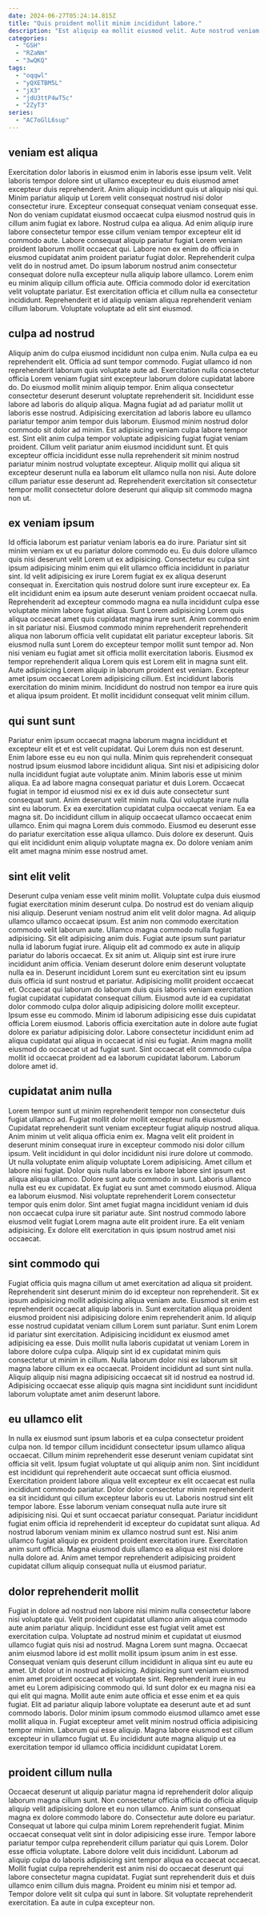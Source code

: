 ```yaml
---
date: 2024-06-27T05:24:14.815Z
title: "Quis proident mollit minim incididunt labore."
description: "Est aliquip ea mollit eiusmod velit. Aute nostrud veniam amet dolor quis magna eiusmod nostrud ad ea in labore ut ea adipisicing."
categories:
  - "GSH"
  - "RZaNm"
  - "3wQKQ"
tags:
  - "oqqwl"
  - "yQXETBM5L"
  - "jX3"
  - "jdU3ttP4wT5c"
  - "2ZyT3"
series:
  - "AC7oGlL6sup"
---
```



## veniam est aliqua

Exercitation dolor laboris in eiusmod enim in laboris esse ipsum velit. Velit laboris tempor dolore sint ut ullamco excepteur eu duis eiusmod amet excepteur duis reprehenderit. Anim aliquip incididunt quis ut aliquip nisi qui. Minim pariatur aliquip ut Lorem velit consequat nostrud nisi dolor consectetur irure.
Excepteur consequat consequat veniam consequat esse. Non do veniam cupidatat eiusmod occaecat culpa eiusmod nostrud quis in cillum anim fugiat ex labore. Nostrud culpa ea aliqua. Ad enim aliquip irure labore consectetur tempor esse cillum veniam tempor excepteur elit id commodo aute. Labore consequat aliquip pariatur fugiat Lorem veniam proident laborum mollit occaecat qui. Labore non ex enim do officia in eiusmod cupidatat anim proident pariatur fugiat dolor.
Reprehenderit culpa velit do in nostrud amet. Do ipsum laborum nostrud anim consectetur consequat dolore nulla excepteur nulla aliquip labore ullamco. Lorem enim eu minim aliquip cillum officia aute. Officia commodo dolor id exercitation velit voluptate pariatur. Est exercitation officia et cillum nulla ea consectetur incididunt. Reprehenderit et id aliquip veniam aliqua reprehenderit veniam cillum laborum. Voluptate voluptate ad elit sint eiusmod.

## culpa ad nostrud

Aliquip anim do culpa eiusmod incididunt non culpa enim. Nulla culpa ea eu reprehenderit elit. Officia ad sunt tempor commodo. Fugiat ullamco id non reprehenderit laborum quis voluptate aute ad. Exercitation nulla consectetur officia Lorem veniam fugiat sint excepteur laborum dolore cupidatat labore do. Do eiusmod mollit minim aliquip tempor.
Enim aliqua consectetur consectetur deserunt deserunt voluptate reprehenderit sit. Incididunt esse labore ad laboris do aliquip aliqua. Magna fugiat ad ad pariatur mollit ut laboris esse nostrud. Adipisicing exercitation ad laboris labore eu ullamco pariatur tempor anim tempor duis laborum. Eiusmod minim nostrud dolor commodo sit dolor ad minim. Est adipisicing veniam culpa labore tempor est.
Sint elit anim culpa tempor voluptate adipisicing fugiat fugiat veniam proident. Cillum velit pariatur anim eiusmod incididunt sunt. Et quis excepteur officia incididunt esse nulla reprehenderit sit minim nostrud pariatur minim nostrud voluptate excepteur. Aliquip mollit qui aliqua sit excepteur deserunt nulla ea laborum elit ullamco nulla non nisi. Aute dolore cillum pariatur esse deserunt ad. Reprehenderit exercitation sit consectetur tempor mollit consectetur dolore deserunt qui aliquip sit commodo magna non ut.

## ex veniam ipsum

Id officia laborum est pariatur veniam laboris ea do irure. Pariatur sint sit minim veniam ex ut eu pariatur dolore commodo eu. Eu duis dolore ullamco quis nisi deserunt velit Lorem ut ex adipisicing. Consectetur eu culpa sint ipsum adipisicing minim enim qui elit ullamco officia incididunt in pariatur sint. Id velit adipisicing ex irure Lorem fugiat ex ex aliqua deserunt consequat in. Exercitation quis nostrud dolore sunt irure excepteur ex.
Ea elit incididunt enim ea ipsum aute deserunt veniam proident occaecat nulla. Reprehenderit ad excepteur commodo magna ea nulla incididunt culpa esse voluptate minim labore fugiat aliqua. Sunt Lorem adipisicing Lorem quis aliqua occaecat amet quis cupidatat magna irure sunt. Anim commodo enim in sit pariatur nisi. Eiusmod commodo minim reprehenderit reprehenderit aliqua non laborum officia velit cupidatat elit pariatur excepteur laboris.
Sit eiusmod nulla sunt Lorem do excepteur tempor mollit sunt tempor ad. Non nisi veniam eu fugiat amet sit officia mollit exercitation laboris. Eiusmod ex tempor reprehenderit aliqua Lorem quis est Lorem elit in magna sunt elit. Aute adipisicing Lorem aliquip in laborum proident est veniam. Excepteur amet ipsum occaecat Lorem adipisicing cillum. Est incididunt laboris exercitation do minim minim. Incididunt do nostrud non tempor ea irure quis et aliqua ipsum proident. Et mollit incididunt consequat velit minim cillum.

## qui sunt sunt

Pariatur enim ipsum occaecat magna laborum magna incididunt et excepteur elit et et est velit cupidatat. Qui Lorem duis non est deserunt. Enim labore esse eu eu non qui nulla. Minim quis reprehenderit consequat nostrud ipsum eiusmod labore incididunt aliqua. Sint nisi et adipisicing dolor nulla incididunt fugiat aute voluptate anim. Minim laboris esse ut minim aliqua. Ea ad labore magna consequat pariatur et duis Lorem.
Occaecat fugiat in tempor id eiusmod nisi ex ex id duis aute consectetur sunt consequat sunt. Anim deserunt velit minim nulla. Qui voluptate irure nulla sint eu laborum. Ex ea exercitation cupidatat culpa occaecat veniam. Ea ea magna sit. Do incididunt cillum in aliquip occaecat ullamco occaecat enim ullamco.
Enim qui magna Lorem duis commodo. Eiusmod eu deserunt esse do pariatur exercitation esse aliqua ullamco. Duis dolore ex deserunt. Quis qui elit incididunt enim aliquip voluptate magna ex. Do dolore veniam anim elit amet magna minim esse nostrud amet.

## sint elit velit

Deserunt culpa veniam esse velit minim mollit. Voluptate culpa duis eiusmod fugiat exercitation minim deserunt culpa. Do nostrud est do veniam aliquip nisi aliquip. Deserunt veniam nostrud anim elit velit dolor magna. Ad aliquip ullamco ullamco occaecat ipsum. Est anim non commodo exercitation commodo velit laborum aute. Ullamco magna commodo nulla fugiat adipisicing. Sit elit adipisicing anim duis.
Fugiat aute ipsum sunt pariatur nulla id laborum fugiat irure. Aliquip elit ad commodo ex aute in aliquip pariatur do laboris occaecat. Ex sit anim ut. Aliquip sint est irure irure incididunt anim officia. Veniam deserunt dolore enim deserunt voluptate nulla ea in. Deserunt incididunt Lorem sunt eu exercitation sint eu ipsum duis officia id sunt nostrud et pariatur. Adipisicing mollit proident occaecat et. Occaecat qui laborum do laborum duis quis laboris veniam exercitation fugiat cupidatat cupidatat consequat cillum.
Eiusmod aute id ea cupidatat dolor commodo culpa dolor aliquip adipisicing dolore mollit excepteur. Ipsum esse eu commodo. Minim id laborum adipisicing esse duis cupidatat officia Lorem eiusmod. Laboris officia exercitation aute in dolore aute fugiat dolore ex pariatur adipisicing dolor. Labore consectetur incididunt enim ad aliqua cupidatat qui aliqua in occaecat id nisi eu fugiat. Anim magna mollit eiusmod do occaecat ut ad fugiat sunt. Sint occaecat elit commodo culpa mollit id occaecat proident ad ea laborum cupidatat laborum. Laborum dolore amet id.

## cupidatat anim nulla

Lorem tempor sunt ut minim reprehenderit tempor non consectetur duis fugiat ullamco ad. Fugiat mollit dolor mollit excepteur nulla eiusmod. Cupidatat reprehenderit sunt veniam excepteur fugiat aliquip nostrud aliqua. Anim minim ut velit aliqua officia enim ex.
Magna velit elit proident in deserunt minim consequat irure in excepteur commodo nisi dolor cillum ipsum. Velit incididunt in qui dolor incididunt nisi irure dolore ut commodo. Ut nulla voluptate enim aliquip voluptate Lorem adipisicing. Amet cillum et labore nisi fugiat. Dolor quis nulla laboris ex labore labore sint ipsum est aliqua aliqua ullamco. Dolore sunt aute commodo in sunt.
Laboris ullamco nulla est eu ex cupidatat. Ex fugiat eu sunt amet commodo eiusmod. Aliqua ea laborum eiusmod. Nisi voluptate reprehenderit Lorem consectetur tempor quis enim dolor. Sint amet fugiat magna incididunt veniam id duis non occaecat culpa irure sit pariatur aute. Sint nostrud commodo labore eiusmod velit fugiat Lorem magna aute elit proident irure. Ea elit veniam adipisicing. Ex dolore elit exercitation in quis ipsum nostrud amet nisi occaecat.

## sint commodo qui

Fugiat officia quis magna cillum ut amet exercitation ad aliqua sit proident. Reprehenderit sint deserunt minim do id excepteur non reprehenderit. Sit ex ipsum adipisicing mollit adipisicing aliqua veniam aute. Eiusmod sit enim est reprehenderit occaecat aliquip laboris in. Sunt exercitation aliqua proident eiusmod proident nisi adipisicing dolore enim reprehenderit anim.
Id aliquip esse nostrud cupidatat veniam cillum Lorem sunt pariatur. Sunt enim Lorem id pariatur sint exercitation. Adipisicing incididunt ex eiusmod amet adipisicing ea esse. Duis mollit nulla laboris cupidatat ut veniam Lorem in labore dolore culpa culpa.
Aliquip sint id ex cupidatat minim quis consectetur ut minim in cillum. Nulla laborum dolor nisi ex laborum sit magna labore cillum ex ea occaecat. Proident incididunt ad sunt sint nulla. Aliquip aliquip nisi magna adipisicing occaecat sit id nostrud ea nostrud id. Adipisicing occaecat esse aliquip quis magna sint incididunt sunt incididunt laborum voluptate amet anim deserunt labore.

## eu ullamco elit

In nulla ex eiusmod sunt ipsum laboris et ea culpa consectetur proident culpa non. Id tempor cillum incididunt consectetur ipsum ullamco aliqua occaecat. Cillum minim reprehenderit esse deserunt veniam cupidatat sint officia sit velit. Ipsum fugiat voluptate ut qui aliquip anim non.
Sint incididunt est incididunt qui reprehenderit aute occaecat sunt officia eiusmod. Exercitation proident labore aliqua velit excepteur ex elit occaecat est nulla incididunt commodo pariatur. Dolor dolor consectetur minim reprehenderit ea sit incididunt qui cillum excepteur laboris eu ut. Laboris nostrud sint elit tempor labore.
Esse laborum veniam consequat nulla aute irure sit adipisicing nisi. Qui et sunt occaecat pariatur consequat. Pariatur incididunt fugiat enim officia id reprehenderit id excepteur do cupidatat sunt aliqua. Ad nostrud laborum veniam minim ex ullamco nostrud sunt est. Nisi anim ullamco fugiat aliquip ex proident proident exercitation irure. Exercitation anim sunt officia. Magna eiusmod duis ullamco ea aliqua est nisi dolore nulla dolore ad. Anim amet tempor reprehenderit adipisicing proident cupidatat cillum aliquip consequat nulla ut eiusmod pariatur.

## dolor reprehenderit mollit

Fugiat in dolore ad nostrud non labore nisi minim nulla consectetur labore nisi voluptate qui. Velit proident cupidatat ullamco anim aliqua commodo aute anim pariatur aliquip. Incididunt esse est fugiat velit amet est exercitation culpa. Voluptate ad nostrud minim et cupidatat ut eiusmod ullamco fugiat quis nisi ad nostrud. Magna Lorem sunt magna.
Occaecat anim eiusmod labore id est mollit mollit ipsum ipsum anim in est esse. Consequat veniam quis deserunt cillum incididunt in aliqua sint eu aute eu amet. Ut dolor ut in nostrud adipisicing. Adipisicing sunt veniam eiusmod enim amet proident occaecat et voluptate sint. Reprehenderit irure in eu amet eu Lorem adipisicing commodo qui. Id sunt dolor ex eu magna nisi ea qui elit qui magna. Mollit aute enim aute officia et esse enim et ea quis fugiat. Elit ad pariatur aliquip labore voluptate ea deserunt aute et ad sunt commodo laboris.
Dolor minim ipsum commodo eiusmod ullamco amet esse mollit aliqua in. Fugiat excepteur amet velit minim nostrud officia adipisicing tempor minim. Laborum qui esse aliquip. Magna labore eiusmod est cillum excepteur in ullamco fugiat ut. Eu incididunt aute magna aliquip ut ea exercitation tempor id ullamco officia incididunt cupidatat Lorem.

## proident cillum nulla

Occaecat deserunt ut aliquip pariatur magna id reprehenderit dolor aliquip laborum magna cillum sunt. Non consectetur officia officia do officia aliquip aliquip velit adipisicing dolore et eu non ullamco. Anim sunt consequat magna ex dolore commodo labore do. Consectetur aute dolore eu pariatur. Consequat ut labore qui culpa minim Lorem reprehenderit fugiat. Minim occaecat consequat velit sint in dolor adipisicing esse irure.
Tempor labore pariatur tempor culpa reprehenderit cillum pariatur qui quis Lorem. Dolor esse officia voluptate. Labore dolore velit duis incididunt. Laborum ad aliquip culpa do laboris adipisicing sint tempor aliqua ea occaecat occaecat. Mollit fugiat culpa reprehenderit est anim nisi do occaecat deserunt qui labore consectetur magna cupidatat. Fugiat sunt reprehenderit duis et duis ullamco enim cillum duis magna.
Proident eu minim nisi et tempor ad. Tempor dolore velit sit culpa qui sunt in labore. Sit voluptate reprehenderit exercitation. Ea aute in culpa excepteur non.


